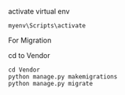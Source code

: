 activate virtual env
```commandline
myenv\Scripts\activate
```

For Migration

cd to Vendor
```commandline
cd Vendor
python manage.py makemigrations
python manage.py migrate
```

